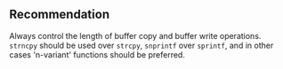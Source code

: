 
## Recommendation
Always control the length of buffer copy and buffer write operations. `strncpy` should be used over `strcpy`, `snprintf` over `sprintf`, and in other cases 'n-variant' functions should be preferred.

